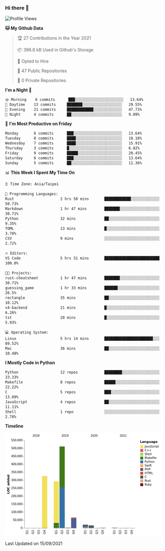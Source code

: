 ### Hi there 👋

<!--
**creek0810/creek0810** is a ✨ _special_ ✨ repository because its `README.md` (this file) appears on your GitHub profile.

Here are some ideas to get you started:

- 🔭 I’m currently working on ...
- 🌱 I’m currently learning ...
- 👯 I’m looking to collaborate on ...
- 🤔 I’m looking for help with ...
- 💬 Ask me about ...
- 📫 How to reach me: ...
- 😄 Pronouns: ...
- ⚡ Fun fact: ...
-->

<!--START_SECTION:waka-->
![Profile Views](http://img.shields.io/badge/Profile%20Views-31-blue)

**🐱 My Github Data** 

> 🏆 27 Contributions in the Year 2021
 > 
> 📦 396.8 kB Used in Github's Storage 
 > 
> 💼 Opted to Hire
 > 
> 📜 47 Public Repositories 
 > 
> 🔑 0 Private Repositories  
 > 
**I'm a Night 🦉** 

```text
🌞 Morning    6 commits      ███░░░░░░░░░░░░░░░░░░░░░░   13.64% 
🌆 Daytime    13 commits     ███████░░░░░░░░░░░░░░░░░░   29.55% 
🌃 Evening    21 commits     ████████████░░░░░░░░░░░░░   47.73% 
🌙 Night      4 commits      ██░░░░░░░░░░░░░░░░░░░░░░░   9.09%

```
📅 **I'm Most Productive on Friday** 

```text
Monday       6 commits      ███░░░░░░░░░░░░░░░░░░░░░░   13.64% 
Tuesday      8 commits      ████░░░░░░░░░░░░░░░░░░░░░   18.18% 
Wednesday    7 commits      ████░░░░░░░░░░░░░░░░░░░░░   15.91% 
Thursday     3 commits      █░░░░░░░░░░░░░░░░░░░░░░░░   6.82% 
Friday       9 commits      █████░░░░░░░░░░░░░░░░░░░░   20.45% 
Saturday     6 commits      ███░░░░░░░░░░░░░░░░░░░░░░   13.64% 
Sunday       5 commits      ██░░░░░░░░░░░░░░░░░░░░░░░   11.36%

```


📊 **This Week I Spent My Time On** 

```text
⌚︎ Time Zone: Asia/Taipei

💬 Programming Languages: 
Rust                     2 hrs 58 mins       ████████████░░░░░░░░░░░░░   50.73% 
Markdown                 1 hr 47 mins        ███████░░░░░░░░░░░░░░░░░░   30.71% 
Python                   32 mins             ██░░░░░░░░░░░░░░░░░░░░░░░   9.35% 
TOML                     13 mins             █░░░░░░░░░░░░░░░░░░░░░░░░   3.78% 
CSV                      9 mins              ░░░░░░░░░░░░░░░░░░░░░░░░░   2.72%

🔥 Editors: 
VS Code                  5 hrs 51 mins       █████████████████████████   100.0%

🐱‍💻 Projects: 
rust-cheatsheet          1 hr 47 mins        ███████░░░░░░░░░░░░░░░░░░   30.71% 
guessing_game            1 hr 33 mins        ██████░░░░░░░░░░░░░░░░░░░   26.5% 
rectangle                35 mins             ██░░░░░░░░░░░░░░░░░░░░░░░   10.12% 
v4-backend               21 mins             █░░░░░░░░░░░░░░░░░░░░░░░░   6.26% 
tst                      20 mins             █░░░░░░░░░░░░░░░░░░░░░░░░   5.93%

💻 Operating System: 
Linux                    5 hrs 14 mins       ██████████████████████░░░   89.52% 
Mac                      36 mins             ██░░░░░░░░░░░░░░░░░░░░░░░   10.48%

```

**I Mostly Code in Python** 

```text
Python                   12 repos            ████████░░░░░░░░░░░░░░░░░   33.33% 
Makefile                 8 repos             █████░░░░░░░░░░░░░░░░░░░░   22.22% 
C                        5 repos             ███░░░░░░░░░░░░░░░░░░░░░░   13.89% 
JavaScript               4 repos             ██░░░░░░░░░░░░░░░░░░░░░░░   11.11% 
Shell                    1 repo              ░░░░░░░░░░░░░░░░░░░░░░░░░   2.78%

```


**Timeline**

![Chart not found](https://raw.githubusercontent.com/creek0810/creek0810/main/charts/bar_graph.png) 


 Last Updated on 15/09/2021
<!--END_SECTION:waka-->
